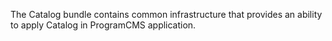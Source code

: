 The Catalog bundle contains common infrastructure that provides an ability to apply Catalog in ProgramCMS application.